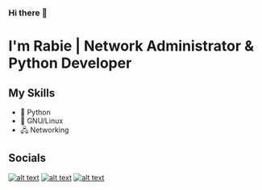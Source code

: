 ### Hi there 👋

<!--
**rabieboulmal/rabieboulmal** is a ✨ _special_ ✨ repository because its `README.md` (this file) appears on your GitHub profile.

Here are some ideas to get you started:

- 🔭 I’m currently working on ...
- 🌱 I’m currently learning ...
- 👯 I’m looking to collaborate on ...
- 🤔 I’m looking for help with ...
- 💬 Ask me about ...
- 📫 How to reach me: ...
- 😄 Pronouns: ...
- ⚡ Fun fact: ...
-->

# I'm Rabie | Network Administrator & Python Developer


## My Skills

- 🐍 Python
- 🐧 GNU/Linux
- 🖧 Networking

## Socials
[![alt text][1.1]][1]
[![alt text][2.2]][2]
[![alt text][3.3]][3]

[1.1]: https://drive.google.com/file/d/1UEnp_iIEnTlL7thA5XIVW8A843qZc53H/view?usp=sharing
[2.2]: https://drive.google.com/file/d/1E1c7ehW1Ox1vYp7dbywwwP09L-7EyXI5/view?usp=sharing
[3.3]: https://drive.google.com/file/d/1owkgHUF4S-2TQii4uaJbLpwQIjbSAqWG/view?usp=sharing

[1]: https://twitter.com/EibarRabie
[2]: https://www.linkedin.com/in/rabieboulmal
[3]: https://www.instagram.com/rabie_goodman


